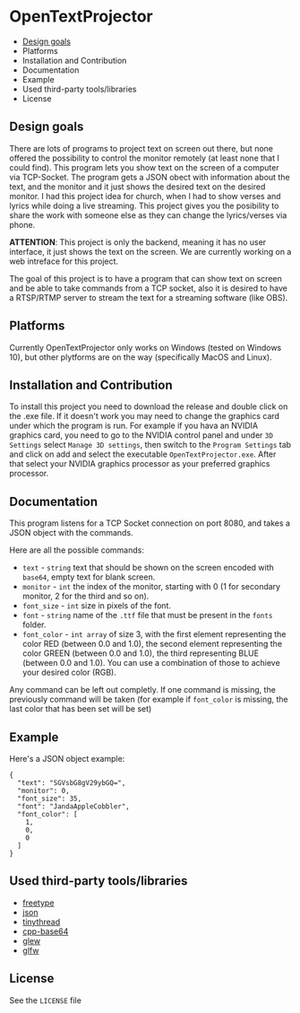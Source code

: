 # OpenTextProjector

- [Design goals](#design-goals)
- Platforms
- Installation and Contribution
- Documentation
- Example
- Used third-party tools/libraries
- License

## Design goals

There are lots of programs to project text on screen out there, but none offered the possibility to control the monitor remotely (at least none that I could find). This program lets you show text on the screen of a computer via TCP-Socket. The program gets a JSON obect with information about the text, and the monitor and it just shows the desired text on the desired monitor. I had this project idea for church, when I had to show verses and lyrics while doing a live streaming. This project gives you the posibility to share the work with someone else as they can change the lyrics/verses via phone. 

**ATTENTION**: This project is only the backend, meaning it has no user interface, it just shows the text on the screen. We are currently working on a web intreface for this project. 

The goal of this project is to have a program that can show text on screen and be able to take commands from a TCP socket, also it is desired to have a RTSP/RTMP server to stream the text for a streaming software (like OBS).

## Platforms

Currently OpenTextProjector only works on Windows (tested on Windows 10), but other plytforms are on the way (specifically MacOS and Linux).

## Installation and Contribution

To install this project you need to download the release and double click on the .exe file. If it doesn't work you may need to change the graphics card under which the program is run. For example if you hava an NVIDIA graphics card, you need to go to the NVIDIA control panel and under ```3D Settings``` select ```Manage 3D settings```, then switch to the ```Program Settings``` tab and click on add and select the executable ```OpenTextProjector.exe```. After that select your NVIDIA graphics processor as your preferred graphics processor.

## Documentation

This program listens for a TCP Socket connection on port 8080, and takes a JSON object with the commands. 

Here are all the possible commands:

- ```text``` - ```string``` text that should be shown on the screen encoded with ```base64```, empty text for blank screen.
- ```monitor``` - ```int``` the index of the monitor, starting with 0 (1 for secondary monitor, 2 for the third and so on).
- ```font_size``` - ```int``` size in pixels of the font.
- ```font``` - ```string``` name of the ```.ttf``` file that must be present in the ```fonts``` folder.
- ```font_color``` - ```int array``` of size 3, with the first element representing the color RED (between 0.0 and 1.0), the second element representing the color GREEN (between 0.0 and 1.0), the third representing BLUE (between 0.0 and 1.0). You can use a combination of those to achieve your desired color (RGB).

Any command can be left out completly. If one command is missing, the previously command will be taken (for example if ```font_color``` is missing, the last color that has been set will be set)

## Example

Here's a JSON object example:

```
{
  "text": "SGVsbG8gV29ybGQ=",
  "monitor": 0,
  "font_size": 35,
  "font": "JandaAppleCobbler",
  "font_color": [
    1,
    0,
    0
  ]
}
```

## Used third-party tools/libraries

- [freetype](https://freetype.org/)
- [json](https://github.com/nlohmann/json)
- [tinythread](https://sourceforge.net/projects/tinythread/)
- [cpp-base64](https://github.com/ReneNyffenegger/cpp-base64)
- [glew](https://github.com/nigels-com/glew)
- [glfw](https://www.glfw.org/)

## License

See the ```LICENSE``` file